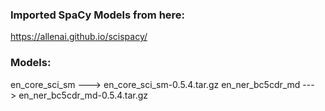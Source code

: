 ### Imported SpaCy Models from here:
https://allenai.github.io/scispacy/

### Models:
en_core_sci_sm ---> en_core_sci_sm-0.5.4.tar.gz
en_ner_bc5cdr_md ---> en_ner_bc5cdr_md-0.5.4.tar.gz

